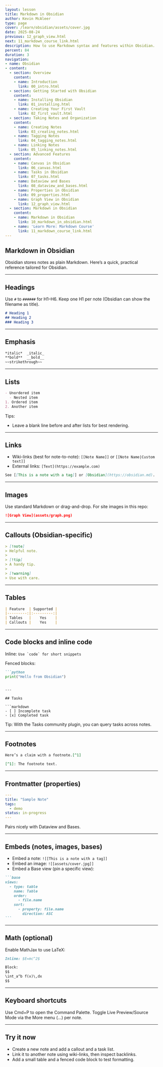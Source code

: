 ```yaml
---
layout: lesson
title: Markdown in Obsidian
author: Kevin McAleer
type: page
cover: /learn/obsidian/assets/cover.jpg
date: 2025-08-24
previous: 12_graph_view.html
next: 11_markdown_course_link.html
description: How to use Markdown syntax and features within Obsidian.
percent: 84
duration: 3
navigation:
- name: Obsidian
- content:
  - section: Overview
    content:
    - name: Introduction
      link: 00_intro.html
  - section: Getting Started with Obsidian
    content:
    - name: Installing Obsidian
      link: 01_installing.html
    - name: Creating Your First Vault
      link: 02_first_vault.html
  - section: Taking Notes and Organization
    content:
    - name: Creating Notes
      link: 03_creating_notes.html
    - name: Tagging Notes
      link: 04_tagging_notes.html
    - name: Linking Notes
      link: 05_linking_notes.html
  - section: Advanced Features
    content:
    - name: Canvas in Obsidian
      link: 06_canvas.html
    - name: Tasks in Obsidian
      link: 07_tasks.html
    - name: Dataview and Bases
      link: 08_dataview_and_bases.html
    - name: Properties in Obsidian
      link: 09_properties.html
    - name: Graph View in Obsidian
      link: 12_graph_view.html
  - section: Markdown in Obsidian
    content:
    - name: Markdown in Obsidian
      link: 10_markdown_in_obsidian.html
    - name: 'Learn More: Markdown Course'
      link: 11_markdown_course_link.html
---
```



## Markdown in Obsidian

Obsidian stores notes as plain Markdown. Here’s a quick, practical reference tailored for Obsidian.

---

## Headings

Use `#` to `######` for H1–H6. Keep one H1 per note (Obsidian can show the filename as title).

```markdown
# Heading 1
## Heading 2
### Heading 3
```

---

## Emphasis

```markdown
*italic*  _italic_
**bold**  __bold__
~~strikethrough~~
```

---

## Lists

```markdown
- Unordered item
  - Nested item
1. Ordered item
2. Another item
```

Tips:

- Leave a blank line before and after lists for best rendering.

---

## Links

- Wiki-links (best for note-to-note): `[[Note Name]]` or `[[Note Name|Custom text]]`
- External links: `[Text](https://example.com)`

```markdown
See [[This is a note with a tag]] or [Obsidian](https://obsidian.md).
```

---

## Images

Use standard Markdown or drag-and-drop. For site images in this repo:

```markdown
![Graph View](assets/graph.png)
```

---

## Callouts (Obsidian-specific)

```markdown
> [!note]
> Helpful note.
>
> [!tip]
> A handy tip.
>
> [!warning]
> Use with care.
```

---

## Tables

```markdown
| Feature  | Supported |
|---------:|:---------:|
| Tables   |    Yes    |
| Callouts |    Yes    |
```

---

## Code blocks and inline code

Inline: ``Use `code` for short snippets``

Fenced blocks:

```markdown
```python
print("Hello from Obsidian")
```
```

---

## Tasks

```markdown
- [ ] Incomplete task
- [x] Completed task
```

Tip: With the Tasks community plugin, you can query tasks across notes.

---

## Footnotes

```markdown
Here’s a claim with a footnote.[^1]

[^1]: The footnote text.
```

---

## Frontmatter (properties)

```yaml
---
title: "Sample Note"
tags:
  - demo
status: in-progress
---
```

Pairs nicely with Dataview and Bases.

---

## Embeds (notes, images, bases)

- Embed a note: `![[This is a note with a tag]]`
- Embed an image: `![[assets/cover.jpg]]`
- Embed a Base view (pin a specific view):


````markdown
```base
views:
  - type: table
    name: Table
    order:
      - file.name
    sort:
      - property: file.name
        direction: ASC
```
````

---

## Math (optional)

Enable MathJax to use LaTeX:

```markdown
Inline: $E=mc^2$

Block:
$$
\int_a^b f(x)\,dx
$$
```

---

## Keyboard shortcuts

Use Cmd+P to open the Command Palette. Toggle Live Preview/Source Mode via the More menu (…) per note.

---

## Try it now

- Create a new note and add a callout and a task list.
- Link it to another note using wiki-links, then inspect backlinks.
- Add a small table and a fenced code block to test formatting.
